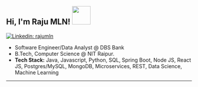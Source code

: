 <h2> Hi, I'm Raju MLN! <img src="https://media.giphy.com/media/du3J3cXyzhj75IOgvA/giphy.gif" width="50"></h2>


[![Linkedin: rajumln](https://img.shields.io/badge/-rajumln-blue?style=flat-square&logo=Linkedin&logoColor=white&link=https://www.linkedin.com/in/raju-m-l-n/)](https://www.linkedin.com/in/raju-m-l-n/)
 
* Software Engineer/Data Analyst @ DBS Bank
* B.Tech, Computer Science @ NIT Raipur.
* __Tech Stack:__ Java, Javascript, Python, SQL, Spring Boot, Node JS, React JS, Postgres/MySQL, MongoDB, Microservices, REST, Data Science, Machine Learning
---





